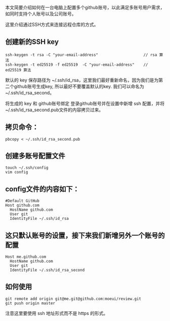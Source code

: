 本文简要介绍如何在一台电脑上配置多个github账号，以此满足多账号用户需求，如同时支持个人账号以及公司账号。

这里介绍通过SSH方式来连接远程仓库的方式。

## 创建新的SSH key
    ssh-keygen -t rsa -C "your-email-address"                    // rsa 算法
    ssh-keygen -t ed25519 -f ed25519  -C "your-email-address"    // ed25519 算法


默认的 key 保存路径为 ~/.ssh/id_rsa，这里我们最好重新命名，因为我们是为第二个github账号生成key, 所以最好不要覆盖默认的key. 我们可以命名为 ~/.ssh/id_rsa_second。

将生成的 key 和 github账号绑定
登录github账号并在设置中新增 ssh 配置，并将 ~/.ssh/id_rsa_second.pub文件的内容拷贝过来。

## 拷贝命令： 
    pbcopy < ~/.ssh/id_rsa_second.pub

## 创建多账号配置文件

    touch ~/.ssh/config
    vim config

## config文件的内容如下：

    #Default GitHub
    Host github.com
      HostName github.com
      User git
      IdentityFile ~/.ssh/id_rsa

## 这只默认账号的设置，接下来我们新增另外一个账号的配置

    Host me.github.com
      HostName github.com
      User git
      IdentityFile ~/.ssh/id_rsa_second


## 如何使用

    git remote add origin git@me.git@github.com:moeui/review.git
    git push origin master

注意这里要使用 ssh 地址形式而不是 https 的形式。